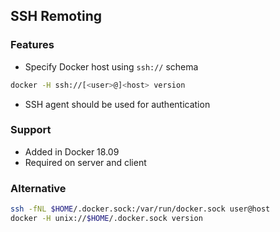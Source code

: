 ## SSH Remoting

### Features

- Specify Docker host using `ssh://` schema

```bash
docker -H ssh://[<user>@]<host> version
```

- SSH agent should be used for authentication

### Support

- Added in Docker 18.09
- Required on server and client

### Alternative

```bash
ssh -fNL $HOME/.docker.sock:/var/run/docker.sock user@host
docker -H unix://$HOME/.docker.sock version
```